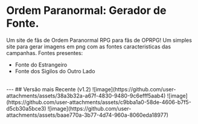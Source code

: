 # Ordem Paranormal: Gerador de Fonte.
Um site de fãs de Ordem Paranormal RPG para fãs de OPRPG! Um simples site para gerar imagens em png com as fontes caracteristicas das campanhas.
Fontes presentes:
- Fonte do Estrangeiro
- Fonte dos Sigilos do Outro Lado
<br>
---
## Versão mais Recente (v1.2)
![image](https://github.com/user-attachments/assets/38a3b32a-a67f-4830-9480-9c6efff5aab4)
![image](https://github.com/user-attachments/assets/c9bba1a0-58de-4606-b7f5-d5cb30a5bce3)
![image](https://github.com/user-attachments/assets/baae770a-3b77-4d74-960a-8060eda18977)
